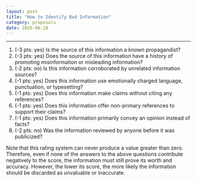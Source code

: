 ```yaml
---
layout: post
title: "How to Identify Bad Information"
category: proposals
date: 2020-06-18
---
```



---

1. (-3 pts: yes) Is the source of this information a known propagandist?
2. (-3 pts: yes) Does the source of this information have a history of promoting misinformation or misleading information?
3. (-2 pts: no) Is this information corroborated by unrelated information sources?
4. (-1 pts: yes) Does this information use emotionally charged language, punctuation, or typesetting?
5. (-1 pts: yes) Does this information make claims without citing any references?
6. (-1 pts: yes) Does this information offer non-primary references to support their claims?
7. (-1 pts: yes) Does this information primarily convey an opinion instead of facts?
8. (-2 pts: no) Was the information reviewed by anyone before it was publicized?

Note that this rating system can never produce a value greater than zero.
Therefore, even if none of the answers to the above questions contribute negatively to the score, the information must still prove its worth and accuracy.
However, the lower its score, the more likely the information should be discarded as unvaluable or inaccurate.
